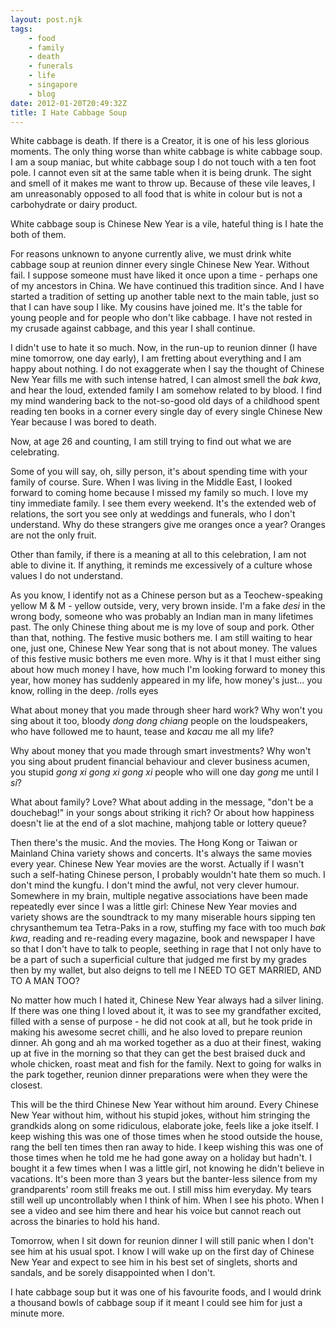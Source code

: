 ```yaml
---
layout: post.njk
tags:
    - food
    - family
    - death
    - funerals
    - life
    - singapore
    - blog
date: 2012-01-20T20:49:32Z
title: I Hate Cabbage Soup
---
```


White cabbage is death. If there is a Creator, it is one of his less glorious moments. The only thing worse than white cabbage is white cabbage soup. I am a soup maniac, but white cabbage soup I do not touch with a ten foot pole. I cannot even sit at the same table when it is being drunk. The sight and smell of it makes me want to throw up. Because of these vile leaves, I am unreasonably opposed to all food that is white in colour but is not a carbohydrate or dairy product.

White cabbage soup is Chinese New Year is a vile, hateful thing is I hate the both of them.

For reasons unknown to anyone currently alive, we must drink white cabbage soup at reunion dinner every single Chinese New Year. Without fail. I suppose someone must have liked it once upon a time - perhaps one of my ancestors in China. We have continued this tradition since. And I have started a tradition of setting up another table next to the main table, just so that I can have soup I like. My cousins have joined me. It's the table for young people and for people who don't like cabbage. I have not rested in my crusade against cabbage, and this year I shall continue.

I didn't use to hate it so much. Now, in the run-up to reunion dinner (I have mine tomorrow, one day early), I am fretting about everything and I am happy about nothing. I do not exaggerate when I say the thought of Chinese New Year fills me with such intense hatred, I can almost smell the _bak kwa_, and hear the loud, extended family I am somehow related to by blood. I find my mind wandering back to the not-so-good old days of a childhood spent reading ten books in a corner every single day of every single Chinese New Year because I was bored to death.

Now, at age 26 and counting, I am still trying to find out what we are celebrating.

Some of you will say, oh, silly person, it's about spending time with your family of course. Sure. When I was living in the Middle East, I looked forward to coming home because I missed my family so much. I love my tiny immediate family. I see them every weekend. It's the extended web of relations, the sort you see only at weddings and funerals, who I don't understand. Why do these strangers give me oranges once a year? Oranges are not the only fruit.

Other than family, if there is a meaning at all to this celebration, I am not able to divine it. If anything, it reminds me excessively of a culture whose values I do not understand.

As you know, I identify not as a Chinese person but as a Teochew-speaking yellow M & M - yellow outside, very, very brown inside. I'm a fake _desi_ in the wrong body, someone who was probably an Indian man in many lifetimes past. The only Chinese thing about me is my love of soup and pork. Other than that, nothing. The festive music bothers me. I am still waiting to hear one, just one, Chinese New Year song that is not about money. The values of this festive music bothers me even more. Why is it that I must either sing about how much money I have, how much I'm looking forward to money this year, how money has suddenly appeared in my life, how money's just… you know, rolling in the deep. /rolls eyes

What about money that you made through sheer hard work? Why won't you sing about it too, bloody _dong dong chiang_ people on the loudspeakers, who have followed me to haunt, tease and _kacau_ me all my life?

Why about money that you made through smart investments? Why won't you sing about prudent financial behaviour and clever business acumen, you stupid _gong xi gong xi gong xi_ people who will one day _gong_ me until I _si_?

What about family? Love? What about adding in the message, "don't be a douchebag!" in your songs about striking it rich? Or about how happiness doesn't lie at the end of a slot machine, mahjong table or lottery queue?

Then there's the music. And the movies. The Hong Kong or Taiwan or Mainland China variety shows and concerts. It's always the same movies every year. Chinese New Year movies are the worst. Actually if I wasn't such a self-hating Chinese person, I probably wouldn't hate them so much. I don't mind the kungfu. I don't mind the awful, not very clever humour. Somewhere in my brain, multiple negative associations have been made repeatedly ever since I was a little girl: Chinese New Year movies and variety shows are the soundtrack to my many miserable hours sipping ten chrysanthemum tea Tetra-Paks in a row, stuffing my face with too much _bak kwa_, reading and re-reading every magazine, book and newspaper I have so that I don't have to talk to people, seething in rage that I not only have to be a part of such a superficial culture that judged me first by my grades then by my wallet, but also deigns to tell me I NEED TO GET MARRIED, AND TO A MAN TOO?

No matter how much I hated it, Chinese New Year always had a silver lining. If there was one thing I loved about it, it was to see my grandfather excited, filled with a sense of purpose - he did not cook at all, but he took pride in making his awesome secret chilli, and he also loved to prepare reunion dinner. Ah gong and ah ma worked together as a duo at their finest, waking up at five in the morning so that they can get the best braised duck and whole chicken, roast meat and fish for the family. Next to going for walks in the park together, reunion dinner preparations were when they were the closest.

This will be the third Chinese New Year without him around. Every Chinese New Year without him, without his stupid jokes, without him stringing the grandkids along on some ridiculous, elaborate joke, feels like a joke itself. I keep wishing this was one of those times when he stood outside the house, rang the bell ten times then ran away to hide. I keep wishing this was one of those times when he told me he had gone away on a holiday but hadn't. I bought it a few times when I was a little girl, not knowing he didn't believe in vacations. It's been more than 3 years but the banter-less silence from my grandparents' room still freaks me out. I still miss him everyday. My tears still well up uncontrollably when I think of him. When I see his photo. When I see a video and see him there and hear his voice but cannot reach out across the binaries to hold his hand.

Tomorrow, when I sit down for reunion dinner I will still panic when I don't see him at his usual spot. I know I will wake up on the first day of Chinese New Year and expect to see him in his best set of singlets, shorts and sandals, and be sorely disappointed when I don't.

I hate cabbage soup but it was one of his favourite foods, and I would drink a thousand bowls of cabbage soup if it meant I could see him for just a minute more.
